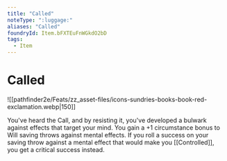 ```yaml
---
title: "Called"
noteType: ":luggage:"
aliases: "Called"
foundryId: Item.bFXTEuFnWGkdO2bD
tags:
  - Item
---
```


# Called
![[pathfinder2e/Feats/zz_asset-files/icons-sundries-books-book-red-exclamation.webp|150]]

You've heard the Call, and by resisting it, you've developed a bulwark against effects that target your mind. You gain a +1 circumstance bonus to Will saving throws against mental effects. If you roll a success on your saving throw against a mental effect that would make you [[Controlled]], you get a critical success instead.
